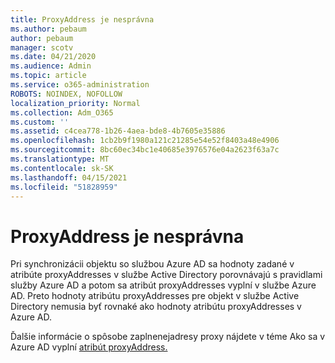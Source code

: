 ```yaml
---
title: ProxyAddress je nesprávna
ms.author: pebaum
author: pebaum
manager: scotv
ms.date: 04/21/2020
ms.audience: Admin
ms.topic: article
ms.service: o365-administration
ROBOTS: NOINDEX, NOFOLLOW
localization_priority: Normal
ms.collection: Adm_O365
ms.custom: ''
ms.assetid: c4cea778-1b26-4aea-bde8-4b7605e35886
ms.openlocfilehash: 1cb2b9f1980a121c21285e54e52f8403a48e4906
ms.sourcegitcommit: 8bc60ec34bc1e40685e3976576e04a2623f63a7c
ms.translationtype: MT
ms.contentlocale: sk-SK
ms.lasthandoff: 04/15/2021
ms.locfileid: "51828959"
---
```

# <a name="proxyaddress-incorrect"></a>ProxyAddress je nesprávna

Pri synchronizácii objektu so službou Azure AD sa hodnoty zadané v atribúte proxyAddresses v službe Active Directory porovnávajú s pravidlami služby Azure AD a potom sa atribút proxyAddresses vyplní v službe Azure AD. Preto hodnoty atribútu proxyAddresses pre objekt v službe Active Directory nemusia byť rovnaké ako hodnoty atribútu proxyAddresses v Azure AD.
  
Ďalšie informácie o spôsobe zaplnenejadresy proxy nájdete v téme Ako sa v Azure AD vyplní [atribút proxyAddress.](https://support.microsoft.com/help/3190357/how-the-proxyaddresses-attribute-is-populated-in-azure-ad)
  

